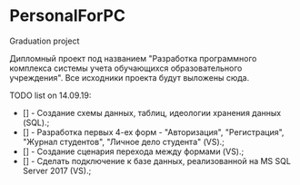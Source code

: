 # PersonalForPC
Graduation project

Дипломный проект под названием "Разработка программного комплекса системы учета обучающихся образовательного учреждения". Все исходники проекта будут выложены сюда.

TODO list on 14.09.19:

- [] - Создание схемы данных, таблиц, идеологии хранения данных (SQL).;
- [] - Разработка первых 4-ех форм - "Авторизация", "Регистрация", "Журнал студентов", "Личное дело студента" (VS).;
- [] - Создание сценария перехода между формами (VS).;
- [] - Сделать подключение к базе данных, реализованной на MS SQL Server 2017 (VS).;
